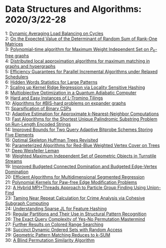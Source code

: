 # Data Structures and Algorithms: 2020/3/22-28  
1: [Dynamic Averaging Load Balancing on Cycles](https://doi.org/10.48550/arXiv.2003.09297)  
2: [On the Expected Value of the Determinant of Random Sum of Rank-One  Matrices](https://doi.org/10.48550/arXiv.1702.08247)  
3: [Polynomial-time algorithm for Maximum Weight Independent Set on  $P_6$-free graphs](https://doi.org/10.48550/arXiv.1707.05491)  
4: [Distributed local approximation algorithms for maximum matching in  graphs and hypergraphs](https://doi.org/10.48550/arXiv.1807.07645)  
5: [Efficiency Guarantees for Parallel Incremental Algorithms under Relaxed  Schedulers](https://doi.org/10.48550/arXiv.2003.09363)  
6: [Hidden Words Statistics for Large Patterns](https://doi.org/10.48550/arXiv.2003.09584)  
7: [Scaling up Kernel Ridge Regression via Locality Sensitive Hashing](https://doi.org/10.48550/arXiv.2003.09756)  
8: [Multiobjective Optimization in a Quantum Adiabatic Computer](https://doi.org/10.48550/arXiv.1605.03152)  
9: [Hard and Easy Instances of L-Tromino Tilings](https://doi.org/10.48550/arXiv.1710.04640)  
10: [Algorithms for #BIS-hard problems on expander graphs](https://doi.org/10.48550/arXiv.1807.04804)  
11: [Sparsification of Binary CSPs](https://doi.org/10.48550/arXiv.1901.00754)  
12: [Adaptive Estimation for Approximate k-Nearest-Neighbor Computations](https://doi.org/10.48550/arXiv.1902.09465)  
13: [Fast Algorithms for the Shortest Unique Palindromic Substring Problem on  Run-Length Encoded Strings](https://doi.org/10.48550/arXiv.1903.06290)  
14: [Improved Bounds for Two Query Adaptive Bitprobe Schemes Storing Five  Elements](https://doi.org/10.48550/arXiv.1910.03651)  
15: [Optimal Skeleton Huffman Trees Revisited](https://doi.org/10.48550/arXiv.2001.05239)  
16: [Parameterized Algorithms for Red-Blue Weighted Vertex Cover on Trees](https://doi.org/10.48550/arXiv.2003.10698)  
17: [Deep Weisfeiler Leman](https://doi.org/10.48550/arXiv.2003.10935)  
18: [Weighted Maximum Independent Set of Geometric Objects in Turnstile  Streams](https://doi.org/10.48550/arXiv.1902.10328)  
19: [Improved Budgeted Connected Domination and Budgeted Edge-Vertex  Domination](https://doi.org/10.48550/arXiv.1907.06576)  
20: [Efficient Algorithms for Multidimensional Segmented Regression](https://doi.org/10.48550/arXiv.2003.11086)  
21: [Polynomial Kernels for Paw-free Edge Modification Problems](https://doi.org/10.48550/arXiv.2003.11273)  
22: [A Hybrid MPI+Threads Approach to Particle Group Finding Using Union-Find](https://doi.org/10.48550/arXiv.2003.11468)  
23: [Taming Near Repeat Calculation for Crime Analysis via Cohesive Subgraph  Computing](https://doi.org/10.48550/arXiv.1705.07746)  
24: [Understanding Sparse JL for Feature Hashing](https://doi.org/10.48550/arXiv.1903.03605)  
25: [Regular Partitions and Their Use in Structural Pattern Recognition](https://doi.org/10.48550/arXiv.1909.07420)  
26: [The Exact Query Complexity of Yes-No Permutation Mastermind](https://doi.org/10.48550/arXiv.2003.11538)  
27: [Further Results on Colored Range Searching](https://doi.org/10.48550/arXiv.2003.11604)  
28: [Succinct Dynamic Ordered Sets with Random Access](https://doi.org/10.48550/arXiv.2003.11835)  
29: [Geometric Pattern Matching Reduces to k-SUM](https://doi.org/10.48550/arXiv.2003.11890)  
30: [A Blind Permutation Similarity Algorithm](https://doi.org/10.48550/arXiv.2003.11998)  